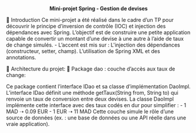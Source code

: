 
  <p align="center">
  <b>Mini-projet Spring - Gestion de devises</b>
  </p>

🔰 Introduction
Ce mini-projet a été réalisé dans le cadre d’un TP pour découvrir le principe d’inversion de contrôle (IOC) et injection des dépendances avec Spring.
L’objectif est de construire une petite application capable de convertir un montant d’une devise à une autre à l’aide de taux de change simulés.
    - L’accent est mis sur :
    L'injection des dépendances (constructeur, setter, champ).
    L’utilisation de Spring XML et des annotations.
    
🧱 Architecture du projet:
📁 Package dao : couche d’accès aux taux de change:

Ce package contient l’interface IDao et sa classe d’implémentation DaoImpl. L’interface IDao définit une méthode getTaux(String from, String to) qui renvoie un taux de conversion entre deux devises.
La classe DaoImpl implémente cette interface avec des taux codés en dur pour simplifier :
    - 1 MAD ➝ 0.09 EUR
    - 1 EUR ➝ 11 MAD
Cette couche simule le rôle d’une source de données (ex. : une base de données ou une API réelle dans une vraie application).


